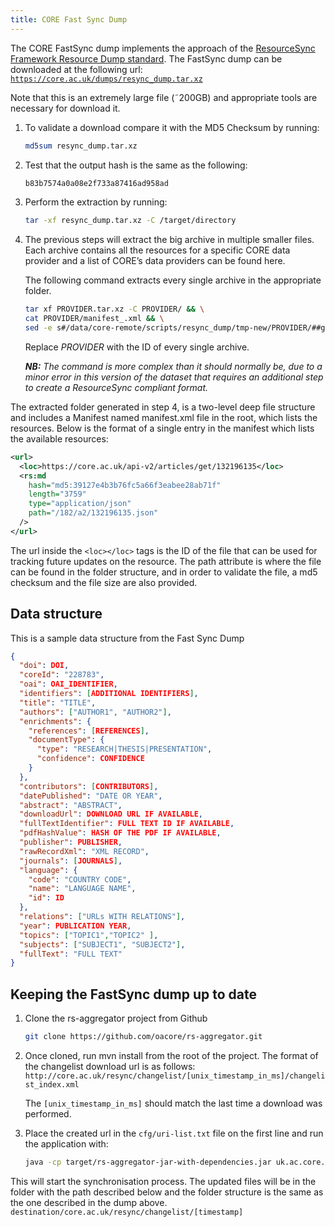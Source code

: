 ```yaml
---
title: CORE Fast Sync Dump
---
```


The CORE FastSync dump implements the approach of the [ResourceSync Framework 
Resource Dump standard](http://www.openarchives.org/rs/1.1/resourcesync#ResourceDump).
The FastSync dump can be downloaded at the following url:  
[`https://core.ac.uk/dumps/resync_dump.tar.xz`](https://core.ac.uk/dumps/resync_dump.tar.xz)
       
Note that this is an extremely large file (&tilde;200GB) and appropriate tools
are necessary for download it. 

1.  To validate a  download compare it with the MD5 Checksum by running:

    ```sh
    md5sum resync_dump.tar.xz
    ```
       
2.  Test  that the output hash is the same as the following:
    
    ```txt
    b83b7574a0a08e2f733a87416ad958ad
    ```
       
3.  Perform the extraction by running:
    
    ```sh
    tar -xf resync_dump.tar.xz -C /target/directory
    ```
       
4.  The previous steps will extract the big archive in multiple smaller files.
    Each archive contains all the resources for a specific CORE data provider
    and a list of CORE’s data providers can be found here. 

    The following command extracts every single archive in the
    appropriate folder. 

    ```sh
    tar xf PROVIDER.tar.xz -C PROVIDER/ && \
    cat PROVIDER/manifest_.xml && \
    sed -e s#/data/core-remote/scripts/resync_dump/tmp-new/PROVIDER/##g PROVIDER/manifest_.xml > PROVIDER/manifest.xml
    ```
       
    Replace _PROVIDER_ with the ID of every single archive.

    _**NB:** The command is more complex than it should normally be, due to
    a minor error in this version of the dataset that requires an additional
    step to create a ResourceSync compliant format._

The extracted folder generated in step 4, is a two-level deep 
file structure and includes a Manifest named manifest.xml file 
in the root, which lists the resources. Below is the format of 
a single entry in the manifest which lists the available resources:

```xml
<url>
  <loc>https://core.ac.uk/api-v2/articles/get/132196135</loc>
  <rs:md 
    hash="md5:39127e4b3b76fc5a66f3eabee28ab71f"
    length="3759" 
    type="application/json" 
    path="/182/a2/132196135.json"
  />
</url>                   
```            

The url inside the `<loc></loc>` tags is the ID of the file that can be used 
for tracking future updates on the resource. The path attribute is where the 
file can be found in the folder structure, and in order to validate the file, 
a md5 checksum and the file size are also provided.

## Data structure

This is a sample data structure from the Fast Sync Dump

```json
{
  "doi": DOI,
  "coreId": "228783",
  "oai": OAI_IDENTIFIER,
  "identifiers": [ADDITIONAL IDENTIFIERS],
  "title": "TITLE",
  "authors": ["AUTHOR1", "AUTHOR2"],
  "enrichments": {
    "references": [REFERENCES],
    "documentType": {
      "type": "RESEARCH|THESIS|PRESENTATION",
      "confidence": CONFIDENCE
    }
  },
  "contributors": [CONTRIBUTORS],
  "datePublished": "DATE OR YEAR",
  "abstract": "ABSTRACT",
  "downloadUrl": DOWNLOAD URL IF AVAILABLE,
  "fullTextIdentifier": FULL TEXT ID IF AVAILABLE,
  "pdfHashValue": HASH OF THE PDF IF AVAILABLE,
  "publisher": PUBLISHER,
  "rawRecordXml": "XML RECORD",
  "journals": [JOURNALS],
  "language": {
    "code": "COUNTRY CODE",
    "name": "LANGUAGE NAME",
    "id": ID
  },
  "relations": ["URLs WITH RELATIONS"],
  "year": PUBLICATION YEAR,
  "topics": ["TOPIC1","TOPIC2" ],
  "subjects": ["SUBJECT1", "SUBJECT2"],
  "fullText": "FULL TEXT"
}
```

## Keeping the FastSync dump up to date

1.  Clone the rs-aggregator project from Github
    
    ```sh
    git clone https://github.com/oacore/rs-aggregator.git
    ```
   
2.  Once cloned, run mvn install from the root of the project.
    The format of the changelist download url is as follows:
    `http://core.ac.uk/resync/changelist/[unix_timestamp_in_ms]/changelist_index.xml`

    The `[unix_timestamp_in_ms]` should match the last time a download
    was performed. 

3.  Place the created url in the `cfg/uri-list.txt` file on the first line 
    and run the application with:
    
    ```sh
    java -cp target/rs-aggregator-jar-with-dependencies.jar uk.ac.core.main.COREBatchSyncApp
    ```

This will start the synchronisation process. The updated files will be in the 
folder with the path described below and the folder structure is the same
as the one described in the dump above.  
`destination/core.ac.uk/resync/changelist/[timestamp]`
